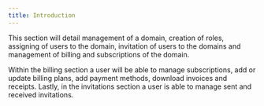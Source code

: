 ```yaml
---
title: Introduction
---
```


This section will detail management of a domain, creation of roles, assigning of users to the domain,  invitation of users to the domains and management of billing and subscriptions of the domain.

Within the billing section a user will be able to  manage subscriptions, add or update billing plans, add payment methods, download invoices and receipts. Lastly, in the invitations section a user is able to manage sent and received invitations. 